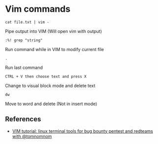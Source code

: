 # Vim commands

```
cat file.txt | vim -
```

Pipe output into VIM (Will open vim with output)

```
:%! grep "string"
```

Run command while in VIM to modify current file

```
.
```

Run last command

```
CTRL + V then choose text and press X
```

Change to visual block mode and delete text

```
dw
```

Move to word and delete (Not in insert mode)

## References
* [VIM tutorial: linux terminal tools for bug bounty pentest and redteams with @tomnomnom](https://www.youtube.com/watch?v=l8iXMgk2nnY) 
